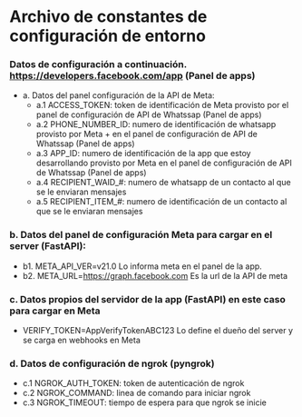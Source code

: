 # Archivo de constantes de configuración de entorno

### Datos de configuración a continuación. https://developers.facebook.com/app (Panel de apps)
+ a. Datos del panel configuración de la API de Meta: 
  + a.1 ACCESS_TOKEN: token de identificación de Meta provisto por el panel de configuración de API de Whatssap (Panel de apps)
  + a.2 PHONE_NUMBER_ID: numero de identificación de whatsapp provisto por Meta + en el panel de configuración de API de Whatssap (Panel de apps)
  + a.3 APP_ID: numero de identificación de la app que estoy desarrollando provisto por Meta en el panel de configuración de API de Whatssap (Panel de apps)
  + a.4 RECIPIENT_WAID_#: numero de whatsapp de un contacto al que se le enviaran mensajes
  + a.5 RECIPIENT_ITEM_#: numero de identificación de un contacto al que se le enviaran mensajes

### b. Datos del panel de configuración Meta para cargar en el server (FastAPI):
+ b1. META_API_VER=v21.0  Lo informa meta en el panel de la app.
+ b2. META_URL=https://graph.facebook.com Es la url de la API de meta
  
### c. Datos propios del servidor de la app (FastAPI) en este caso para cargar en Meta
+ VERIFY_TOKEN=AppVerifyTokenABC123 Lo define el dueño del server y se carga en webhooks en Meta

### d. Datos de configuración de ngrok (pyngrok)
+ c.1 NGROK_AUTH_TOKEN: token de autenticación de ngrok
+ c.2 NGROK_COMMAND: linea de comando para iniciar ngrok
+ c.3 NGROK_TIMEOUT: tiempo de espera para que ngrok se inicie
